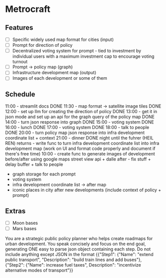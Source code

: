 # Metrocraft

## Features
- [ ] Specific widely used map format for cities (input)
- [ ] Prompt for direction of policy
- [ ] Decentralized voting system for prompt - tied to investment by individual users with a maximum investment cap to encourage voting turnout
- [ ] Prompt -> policy map (graph)
- [ ] Infrastructure development map (output)
- [ ] Images of each development or some of them

## Schedule
11:00 - streamlit docs DONE
11:30 - map format -> satellite image tiles DONE
12:00 - set up llm for creating the direction of policy DONE
13:00 - get it in json mode and set up an api for the graph query of the policy map DONE
14:00 - turn json response into graph DONE
15:00 - voting system DONE
16:00 - lunch DONE
17:00 - voting system DONE
18:00 - talk to people DONE
20:00 - turn policy map json response into infra development coordinate list + context
21:00 - dinner DONE
night until the fuhrer (HEIL REN) returns - write func to turn infra development coordinate list into infra development map (work on UI and format code properly and document if there's free time)
10:00 - create func to generate images of development before/after using google maps street view api + dalle
after - fix stuff + delay buffer + talk to people

- graph storage for each prompt
- voting system
- infra development coordinate list -> after map
- iconic places in city after new developments (include context of policy + prompt)


## Extras
- [ ] Moon bases
- [ ] Mars bases

You are a strategic public policy planner who helps create roadmaps for urban development. You speak concisely and focus on the end goal, generating ONE easy to parse json object containing each step. Do not include anything except JSON in the format {{"Step1": {"Name": "extend public transport", "Description": "build train lines and add buses"}, {"Step2": {"Name": increase fuel taxes", Description": "incentivize alternative modes of transport"}}